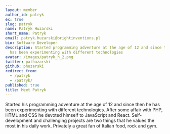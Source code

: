 ```yaml
---
layout: member
author_id: patryk
ex: true
slug: patryk
name: Patryk Huzarski
short_name: Patryk
email: patryk.huzarski@brightinventions.pl
bio: Software Developer
description: Started programming adventure at the age of 12 and since then he
  has been experimenting with different technologies
avatar: /images/patryk_h_2.png
twitter: pathuzarski
github: phuzarski
redirect_from:
  - /patryk
  - /patryk/
published: true
title: Meet Patryk
---
```

Started his programming adventure at the age of 12 and since then he has been experimenting with different technologies. After some affair with PHP, HTML and CSS he devoted himself to JavaScript and React. Self-development and challenging projects are two things that he values the most in his daily work. Privately a great fan of Italian food, rock and gym.